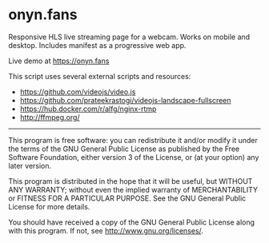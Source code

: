 # onyn.fans

Responsive HLS live streaming page for a webcam. Works on mobile and desktop. Includes manifest as a progressive web app.

Live demo at https://onyn.fans

This script uses several external scripts and resources:
* https://github.com/videojs/video.js
* https://github.com/prateekrastogi/videojs-landscape-fullscreen
* https://hub.docker.com/r/alfg/nginx-rtmp
* http://ffmpeg.org/

***

This program is free software: you can redistribute it and/or modify it under the terms of the GNU General Public License as published by the Free Software Foundation, either version 3 of the License, or (at your option) any later version.

This program is distributed in the hope that it will be useful, but WITHOUT ANY WARRANTY; without even the implied warranty of MERCHANTABILITY or FITNESS FOR A PARTICULAR PURPOSE. See the GNU General Public License for more details.

You should have received a copy of the GNU General Public License along with this program. If not, see http://www.gnu.org/licenses/.
